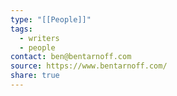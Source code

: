 ```yaml
---
type: "[[People]]"
tags:
  - writers
  - people
contact: ben@bentarnoff.com
source: https://www.bentarnoff.com/
share: true
---
```


